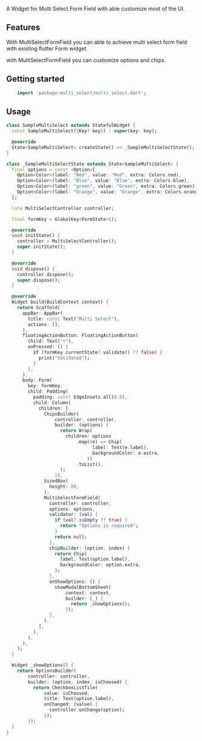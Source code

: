<!--
This README describes the package. If you publish this package to pub.dev,
this README's contents appear on the landing page for your package.

For information about how to write a good package README, see the guide for
[writing package pages](https://dart.dev/guides/libraries/writing-package-pages).

For general information about developing packages, see the Dart guide for
[creating packages](https://dart.dev/guides/libraries/create-library-packages)
and the Flutter guide for
[developing packages and plugins](https://flutter.dev/developing-packages).
-->

A Widget for Multi Select Form Field with able customize most of the UI.

## Features

With MultiSelectFormField you can able to achieve multi select form field with 
existing flutter Form widget.

with MultiSelectFormField you can customize options and chips.

## Getting started

```dart
    import 'package:multi_select/multi_select.dart';
```

## Usage

```dart
class SampleMultiSelect extends StatefulWidget {
  const SampleMultiSelect({Key? key}) : super(key: key);

  @override
  State<SampleMultiSelect> createState() => _SampleMultiSelectState();
}

class _SampleMultiSelectState extends State<SampleMultiSelect> {
  final options = const <Option>[
    Option<Color>(label: "Red", value: "Red", extra: Colors.red),
    Option<Color>(label: "Blue", value: "Blue", extra: Colors.blue),
    Option<Color>(label: "green", value: "Green", extra: Colors.green),
    Option<Color>(label: "Orange", value: "Orange", extra: Colors.orange),
  ];

  late MultiSelectController controller;

  final formKey = GlobalKey<FormState>();

  @override
  void initState() {
    controller = MultiSelectController();
    super.initState();
  }

  @override
  void dispose() {
    controller.dispose();
    super.dispose();
  }

  @override
  Widget build(BuildContext context) {
    return Scaffold(
      appBar: AppBar(
        title: const Text("Multi Select"),
        actions: [],
      ),
      floatingActionButton: FloatingActionButton(
        child: Text("+"),
        onPressed: () {
          if (formKey.currentState?.validate() ?? false) {
            print("Validated");
          }
        },
      ),
      body: Form(
        key: formKey,
        child: Padding(
          padding: const EdgeInsets.all(8.0),
          child: Column(
            children: [
              ChipsBuilder(
                  controller: controller,
                  builder: (options) {
                    return Wrap(
                      children: options
                          .map((e) => Chip(
                                label: Text(e.label),
                                backgroundColor: e.extra,
                              ))
                          .toList(),
                    );
                  }),
              SizedBox(
                height: 80,
              ),
              MultiSelectFormField(
                controller: controller,
                options: options,
                validator: (val) {
                  if (val?.isEmpty ?? true) {
                    return "Options is required";
                  }
                  return null;
                },
                chipBuilder: (option, index) {
                  return Chip(
                    label: Text(option.label),
                    backgroundColor: option.extra,
                  );
                },
                onShowOptions: () {
                  showModalBottomSheet(
                      context: context,
                      builder: (_) {
                        return _showOptions();
                      });
                },
              ),
            ],
          ),
        ),
      ),
    );
  }

  Widget _showOptions() {
    return OptionsBuilder(
        controller: controller,
        builder: (option, index, isChoosed) {
          return CheckboxListTile(
              value: isChoosed,
              title: Text(option.label),
              onChanged: (value) {
                controller.onChange(option);
              });
        });
  }
}

```

